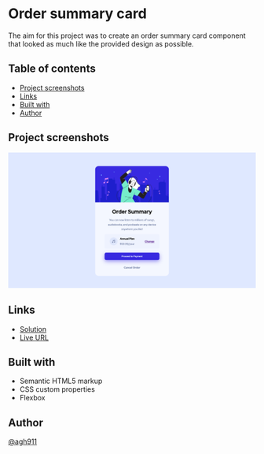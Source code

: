 # Order summary card

The aim for this project was to create an order summary card component that looked as much like the provided design as possible.

## Table of contents
- [Project screenshots](#project-screenshots)
- [Links](#links)
- [Built with](#built-with)
- [Author](#author)

## Project screenshots
![order-card-desktop-size](images/order-card.png)

## Links
* [Solution](https://github.com/agh911/Order-summary-card/)
* [Live URL](https://agh911.github.io/Order-summary-card/)

## Built with
- Semantic HTML5 markup
- CSS custom properties
- Flexbox

## Author
[@agh911](https://www.github.com/agh911)